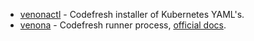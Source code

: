 * [venonactl](venonactl/README.md) - Codefresh installer of Kubernetes YAML's.
* [venona](venona/README.md) - Codefresh runner process, [official docs](https://codefresh.io/docs/docs/administration/codefresh-runner/).